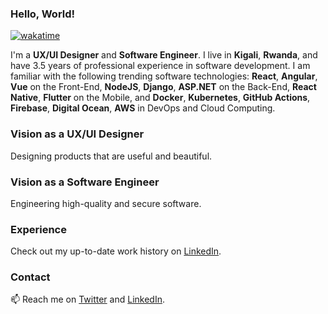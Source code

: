 ### Hello, World!

<!--
**placiderapson/placiderapson** is a ✨ _special_ ✨ repository because its `README.md` (this file) appears on your GitHub profile.

Here are some ideas to get you started:

- 🔭 I’m currently working on ...
- 🌱 I’m currently learning ...
- 👯 I’m looking to collaborate on ...
- 🤔 I’m looking for help with ...
- 💬 Ask me about ...
- 📫 How to reach me: ...
- 😄 Pronouns: ...
- ⚡ Fun fact: ...
-->
[![wakatime](https://wakatime.com/badge/user/4025933c-84c6-4f67-aacc-116e42e05bb9.svg)](https://wakatime.com/@4025933c-84c6-4f67-aacc-116e42e05bb9)

I'm a **UX/UI Designer** and **Software Engineer**. I live in **Kigali**, **Rwanda**, and have 3.5 years of professional experience in software development. I am familiar with the following trending software technologies: **React**, **Angular**, **Vue** on the Front-End, **NodeJS**, **Django**, **ASP.NET** on the Back-End, **React Native**, **Flutter** on the Mobile, and **Docker**, **Kubernetes**, **GitHub Actions**, **Firebase**, **Digital Ocean**, **AWS** in DevOps and Cloud Computing.

### Vision as a UX/UI Designer
Designing products that are useful and beautiful.

### Vision as a Software Engineer
Engineering high-quality and secure software.

### Experience
Check out my up-to-date work history on [LinkedIn](https://www.linkedin.com/in/placideirandora/).


### Contact

📫 Reach me on [Twitter](https://twitter.com/placideirandora) and [LinkedIn](https://www.linkedin.com/in/placideirandora/).



